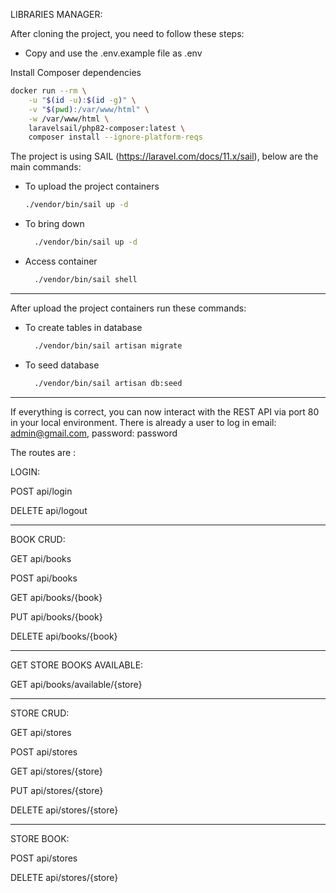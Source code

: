 LIBRARIES MANAGER:

After cloning the project, you need to follow these steps:

- Copy and use the .env.example file as .env

Install Composer dependencies
```sh
docker run --rm \
    -u "$(id -u):$(id -g)" \
    -v "$(pwd):/var/www/html" \
    -w /var/www/html \
    laravelsail/php82-composer:latest \
    composer install --ignore-platform-reqs
```

The project is using SAIL (https://laravel.com/docs/11.x/sail), below are the main commands:


- To upload the project containers
    ```sh
    ./vendor/bin/sail up -d
    ```
- To bring down
  ```sh
    ./vendor/bin/sail up -d
    ```
- Access container
  ```sh
    ./vendor/bin/sail shell
    ```
------------------------------------

After upload the project containers run these commands:
- To create tables in database
  ```sh
    ./vendor/bin/sail artisan migrate
    ```
  
- To seed database
  ```sh
    ./vendor/bin/sail artisan db:seed
    ```

------------------------------------
If everything is correct, you can now interact with the REST API via port 80 in your local environment. There is already a user to log in email: admin@gmail.com, password: password

The routes are :

LOGIN:

POST api/login

DELETE api/logout

--------------------------------------
BOOK CRUD:

GET api/books

POST api/books

GET api/books/{book}

PUT api/books/{book}

DELETE api/books/{book}


--------------------------------------
GET STORE BOOKS AVAILABLE:

GET api/books/available/{store}

--------------------------------------
STORE CRUD:

GET api/stores

POST api/stores

GET api/stores/{store}

PUT api/stores/{store}

DELETE api/stores/{store}

--------------------------------------

STORE BOOK:

POST api/stores

DELETE api/stores/{store}
